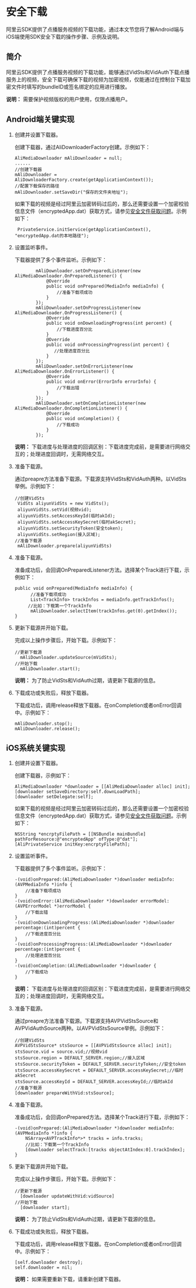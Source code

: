 # 安全下载

阿里云SDK提供了点播服务视频的下载功能，通过本文节您将了解Android端与iOS端使用SDK安全下载的操作步骤、示例及说明。

## 简介

阿里云SDK提供了点播服务视频的下载功能，能够通过VidSts和VidAuth下载点播服务上的视频，安全下载可确保下载的视频为加密视频，仅能通过在控制台下载加密文件时填写的bundleID或签名绑定的应用进行播放。

**说明：** 需要保护视频版权的用户使用，仅限点播用户。

## Android端关键实现

1.  创建并设置下载器。

    创建下载器，通过AliDownloaderFactory创建。示例如下：

    ```
    AliMediaDownloader mAliDownloader = null;
    ......
    //创建下载器
    mAliDownloader = AliDownloaderFactory.create(getApplicationContext());
    //配置下载保存的路径
    mAliDownloader.setSaveDir("保存的文件夹地址");
    ```

    如果下载的视频是经过阿里云加密转码过后的，那么还需要设置一个加密校验信息文件（encryptedApp.dat）获取方式，请参见[安全文件获取问题](/cn.zh-CN/常见问题/播放器/安全文件获取.md)。示例如下：

    ```
     PrivateService.initService(getApplicationContext(), "encryptedApp.dat的本地路径");
    ```

2.  设置监听事件。

    下载器提供了多个事件监听。示例如下：

    ```
            mAliDownloader.setOnPreparedListener(new AliMediaDownloader.OnPreparedListener() {
                @Override
                public void onPrepared(MediaInfo mediaInfo) {
                    //准备下载项成功
                }
            });
            mAliDownloader.setOnProgressListener(new AliMediaDownloader.OnProgressListener() {
                @Override
                public void onDownloadingProgress(int percent) {
                    //下载进度百分比
                }
                @Override
                public void onProcessingProgress(int percent) {
                   //处理进度百分比
                }
            });
            mAliDownloader.setOnErrorListener(new AliMediaDownloader.OnErrorListener() {
                @Override
                public void onError(ErrorInfo errorInfo) {
                    //下载出错
                }
            });
            mAliDownloader.setOnCompletionListener(new AliMediaDownloader.OnCompletionListener() {
                @Override
                public void onCompletion() {
                    //下载成功
                }
            });
    ```

    **说明：** 下载进度与处理进度的回调区别：下载进度完成前，是需要进行网络交互的；处理进度回调时，无需网络交互。

3.  准备下载源。

    通过preapre方法准备下载源。下载源支持VidSts和VidAuth两种。以VidSts举例。示例如下：

    ```
    //创建VidSts
     VidSts aliyunVidSts = new VidSts();
     aliyunVidSts.setVid(视频vid);
     aliyunVidSts.setAccessKeyId(临时akId);
     aliyunVidSts.setAccessKeySecret(临时akSecret);
     aliyunVidSts.setSecurityToken(安全token);
     aliyunVidSts.setRegion(接入区域);
    //准备下载源
     mAliDownloader.prepare(aliyunVidSts)
    ```

4.  准备下载源。

    准备成功后，会回调OnPreparedListener方法。选择某个Track进行下载，示例如下：

    ```
    public void onPrepared(MediaInfo mediaInfo) {
          //准备下载项成功
          List<TrackInfo> trackInfos = mediaInfo.getTrackInfos();
         //比如：下载第一个TrackInfo
          mAliDownloader.selectItem(trackInfos.get(0).getIndex());
    }
    ```

5.  更新下载源并开始下载。

    完成以上操作步骤后，开始下载。示例如下：

    ```
    //更新下载源
      mAliDownloader.updateSource(mVidSts);
    //开始下载
      mAliDownloader.start();
    ```

    **说明：** 为了防止VidSts和VidAuth过期，请更新下载源的信息。

6.  下载成功或失败后，释放下载器。

    下载成功后，调用release释放下载器。在onCompletion或者onError回调中。示例如下：

    ```
    mAliDownloader.stop();
    mAliDownloader.release();
    ```


## iOS系统关键实现

1.  创建并设置下载器。

    创建下载器，示例如下：

    ```
    AliMediaDownloader *downloader = [[AliMediaDownloader alloc] init];
    [downloader setSaveDirectory:self.downLoadPath];
    [downloader setDelegate:self];
    ```

    如果下载的视频是经过阿里云加密转码过后的，那么还需要设置一个加密校验信息文件（encryptedApp.dat）获取方式，请参见[安全文件获取问题](/cn.zh-CN/常见问题/播放器/安全文件获取.md)。示例如下：

    ```
    NSString *encrptyFilePath = [[NSBundle mainBundle] pathForResource:@"encryptedApp" ofType:@"dat"];
    [AliPrivateService initKey:encrptyFilePath];
    ```

2.  设置监听事件。

    下载器提供了多个事件监听。示例如下：

    ```
    -(void)onPrepared:(AliMediaDownloader *)downloader mediaInfo:(AVPMediaInfo *)info {
        //准备下载项成功
    }
    -(void)onError:(AliMediaDownloader *)downloader errorModel:(AVPErrorModel *)errorModel {
        //下载出错
    }
    -(void)onDownloadingProgress:(AliMediaDownloader *)downloader percentage:(int)percent {
        //下载进度百分比
    }
    -(void)onProcessingProgress:(AliMediaDownloader *)downloader percentage:(int)percent {
        //处理进度百分比
    }
    -(void)onCompletion:(AliMediaDownloader *)downloader {
        //下载成功
    }
    ```

    **说明：** 下载进度与处理进度的回调区别：下载进度完成前，是需要进行网络交互的；处理进度回调时，无需网络交互。

3.  准备下载源。

    通过preapre方法准备下载源。下载源支持AVPVidStsSource和AVPVidAuthSource两种。以AVPVidStsSource举例。示例如下：

    ```
    //创建VidSts
    AVPVidStsSource* stsSource = [[AVPVidStsSource alloc] init];
    stsSource.vid = source.vid;//视频vid
    stsSource.region = DEFAULT_SERVER.region;//接入区域
    stsSource.securityToken = DEFAULT_SERVER.securityToken;//安全token
    stsSource.accessKeySecret = DEFAULT_SERVER.accessKeySecret;//临时akSecret
    stsSource.accessKeyId = DEFAULT_SERVER.accessKeyId;//临时akId
    //准备下载源
    [downloader prepareWithVid:stsSource];
    ```

4.  准备下载源。

    准备成功后，会回调onPrepared方法。选择某个Track进行下载，示例如下：

    ```
    -(void)onPrepared:(AliMediaDownloader *)downloader mediaInfo:(AVPMediaInfo *)info {
        NSArray<AVPTrackInfo*>* tracks = info.tracks;
        //比如：下载第一个TrackInfo
        [downloader selectTrack:[tracks objectAtIndex:0].trackIndex];
    }
    ```

5.  更新下载源并开始下载。

    完成以上操作步骤后，开始下载。示例如下：

    ```
    //更新下载源
      [downloader updateWithVid:vidSource]
    //开始下载
      [downloader start];
    ```

    **说明：** 为了防止VidSts和VidAuth过期，请更新下载源的信息。

6.  下载成功或失败后，释放下载器。

    下载成功后，调用release释放下载器。在onCompletion或者onError回调中。示例如下：

    ```
    [self.downloader destroy];
    self.downloader = nil;
    ```

    **说明：** 如果需要重新下载，请重新创建下载器。


